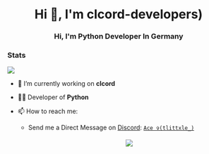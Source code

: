 <h1 align="center">Hi 👋, I'm clcord-developers)</h1>
<h3 align="center">Hi, I'm Python Developer In Germany</h3>

### Stats
[![](https://github-readme-stats.vercel.app/api?username=clcord-developers&theme=dracula&count_private=true&show_icons=true&hide=contribs)](https://github.com/clcord-developers)

- 🔭 I’m currently working on **clcord**

- 🧑‍💻 Developer of **Python**

- 📫 How to reach me:
  
   - Send me a Direct Message on [Discord](https://discord.com): [`Ace ✞(tlittxle_)`](https://discord.com/users/817435791079768105) 
  
     <center> 
       <a href='https://discord.gg/[VAR8sutF](https://discord.gg/hvnrkdNyEp)'> 
         <img src="https://discord.c99.nl/widget/theme-2/817435791079768105.png" style='padding: 5px'> 
       </a> 














